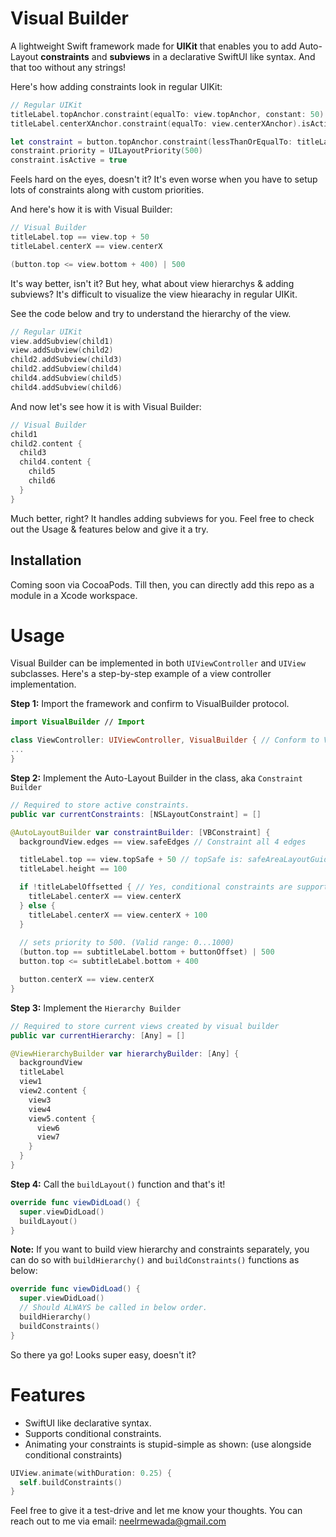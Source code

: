 # Visual Builder

A lightweight Swift framework made for **UIKit** that enables you to add Auto-Layout **constraints** and **subviews** in a declarative SwiftUI like syntax. And that too without any strings!

Here's how adding constraints look in regular UIKit:

```swift
// Regular UIKit
titleLabel.topAnchor.constraint(equalTo: view.topAnchor, constant: 50).isActive = true
titleLabel.centerXAnchor.constraint(equalTo: view.centerXAnchor).isActive = true

let constraint = button.topAnchor.constraint(lessThanOrEqualTo: titleLabel.bottomAnchor, constant: 400)
constraint.priority = UILayoutPriority(500)
constraint.isActive = true
```

Feels hard on the eyes, doesn't it? It's even worse when you have to setup lots of constraints along with custom priorities.

And here's how it is with Visual Builder:

```swift
// Visual Builder
titleLabel.top == view.top + 50
titleLabel.centerX == view.centerX

(button.top <= view.bottom + 400) | 500
```

It's way better, isn't it? But hey, what about view hierarchys & adding subviews? It's difficult to visualize the view hiearachy in regular UIKit. 

See the code below and try to understand the hierarchy of the view.

```swift
// Regular UIKit
view.addSubview(child1)
view.addSubview(child2)
child2.addSubview(child3)
child2.addSubview(child4)
child4.addSubview(child5)
child4.addSubview(child6)
```

And now let's see how it is with Visual Builder:

```swift
// Visual Builder
child1
child2.content {
  child3
  child4.content {
    child5
    child6
  }
}
```

Much better, right? It handles adding subviews for you. Feel free to check out the Usage & features below and give it a try.

## Installation

Coming soon via CocoaPods. Till then, you can directly add this repo as a module in a Xcode workspace.

# Usage

Visual Builder can be implemented in both ```UIViewController``` and ```UIView``` subclasses. Here's a step-by-step example of a view controller implementation.

**Step 1:** Import the framework and confirm to VisualBuilder protocol.

```swift
import VisualBuilder // Import

class ViewController: UIViewController, VisualBuilder { // Conform to VisualBuilder
...
}
```

**Step 2:** Implement the Auto-Layout Builder in the class, aka ```Constraint Builder```

```swift
// Required to store active constraints.
public var currentConstraints: [NSLayoutConstraint] = []

@AutoLayoutBuilder var constraintBuilder: [VBConstraint] {
  backgroundView.edges == view.safeEdges // Constraint all 4 edges

  titleLabel.top == view.topSafe + 50 // topSafe is: safeAreaLayoutGuide.topAnchor
  titleLabel.height == 100

  if !titleLabelOffsetted { // Yes, conditional constraints are supported as well :)
    titleLabel.centerX == view.centerX
  } else {
    titleLabel.centerX == view.centerX + 100
  }
  
  // sets priority to 500. (Valid range: 0...1000)
  (button.top == subtitleLabel.bottom + buttonOffset) | 500
  button.top <= subtitleLabel.bottom + 400

  button.centerX == view.centerX
}
```

**Step 3:** Implement the ```Hierarchy Builder```

```swift
// Required to store current views created by visual builder
public var currentHierarchy: [Any] = []

@ViewHierarchyBuilder var hierarchyBuilder: [Any] {
  backgroundView
  titleLabel
  view1
  view2.content {
    view3
    view4
    view5.content {
      view6
      view7
    }
  }
}
```

**Step 4:** Call the ```buildLayout()``` function and that's it!

```swift
override func viewDidLoad() {
  super.viewDidLoad()
  buildLayout()
}
```

**Note:** If you want to build view hierarchy and constraints separately, you can do so with ```buildHierarchy()``` and ```buildConstraints()``` functions as below:

```swift
override func viewDidLoad() {
  super.viewDidLoad()
  // Should ALWAYS be called in below order.
  buildHierarchy()
  buildConstraints()
}
```

So there ya go! Looks super easy, doesn't it?

# Features

- SwiftUI like declarative syntax.
- Supports conditional constraints.
- Animating your constraints is stupid-simple as shown: (use alongside conditional constraints)
```swift
UIView.animate(withDuration: 0.25) {
  self.buildConstraints()
}
```

Feel free to give it a test-drive and let me know your thoughts. You can reach out to me via email: neelrmewada@gmail.com

